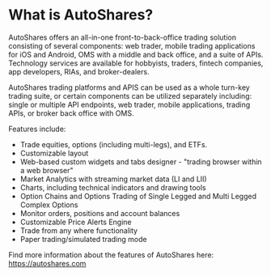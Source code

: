 # What is AutoShares?

AutoShares offers an all-in-one front-to-back-office trading solution consisting of several components: web trader, mobile trading applications for iOS and Android, OMS with a middle and back office, and a suite of APIs. Technology services are available for hobbyists, traders, fintech companies, app developers, RIAs, and broker-dealers. 

AutoShares trading platforms and APIS can be used as a whole turn-key trading suite, or certain components can be utilized separately including: single or multiple API endpoints, web trader, mobile applications, trading APIs, or broker back office with OMS.

Features include:

* Trade equities, options \(including multi-legs\), and ETFs.
* Customizable layout 
* Web-based custom widgets and tabs designer - "trading browser within a web browser" 
* Market Analytics with streaming market data \(LI and LII\)
* Charts, including technical indicators and drawing tools
* Option Chains and Options Trading of Single Legged and Multi Legged Complex Options
* Monitor orders, positions and account balances 
* Customizable Price Alerts Engine
* Trade from any where functionality
* Paper trading/simulated trading mode 

Find more information about the features of AutoShares here: https://autoshares.com